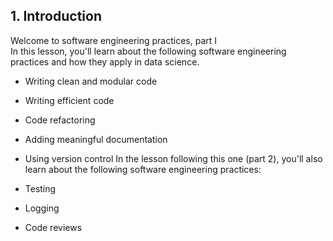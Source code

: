 ## 1. Introduction
Welcome to software engineering practices, part I  
In this lesson, you'll learn about the following software engineering practices and how they apply in data science.

* Writing clean and modular code
* Writing efficient code
* Code refactoring
* Adding meaningful documentation
* Using version control
In the lesson following this one (part 2), you'll also learn about the following software engineering practices:

* Testing
* Logging
* Code reviews
